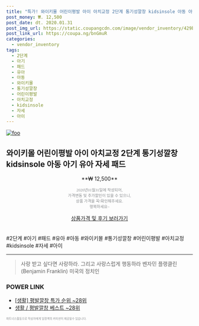 ```yaml
--- 
title: "특가! 와이키몰 어린이평발 아이 아치교정 2단계 통기성깔창 kidsinsole 아동 아기 유아 ..." 
post_money: ₩. 12,500 
post_date: dt. 2020.01.31 
post_img_url: https://static.coupangcdn.com/image/vendor_inventory/429b/9034609d9b5f27ccb0e38dfe065dc234ad16be8d4c7e5ddf8afa70062969.jpg 
post_link_url: https://coupa.ng/bnGmuR 
categories: 
  - vendor_inventory 
tags: 
  - 2단계 
  - 아기 
  - 패드 
  - 유아 
  - 아동 
  - 와이키몰 
  - 통기성깔창 
  - 어린이평발 
  - 아치교정 
  - kidsinsole 
  - 자세 
  - 아이 
--- 
```

[![foo](https://static.coupangcdn.com/image/vendor_inventory/429b/9034609d9b5f27ccb0e38dfe065dc234ad16be8d4c7e5ddf8afa70062969.jpg)](https://coupa.ng/bnGmuR) 

## 와이키몰 어린이평발 아이 아치교정 2단계 통기성깔창 kidsinsole 아동 아기 유아 자세 패드 
<p style="text-align: center;">**₩ 12,500**</p> 
<p style="text-align: center;"><span style="color: #898c8f; font-family: Georgia,Times,serif; font-size: 0.75em;">2020년01월31일에 작성되어, <br>가격변동 및 추가할인이 있을 수 있으니,<br> 상품 가격을 꼭!확인해주세요.<br>행복하세요~</span> 
</p>	 
<div markdown="0" style="text-align: center;"><a href="https://coupa.ng/bnGmuR" class="btn btn--success">상품가격 및 후기 보러가기</a></div> 
<br><br> 
  #2단계 #아기 #패드 #유아 #아동 #와이키몰 #통기성깔창 #어린이평발 #아치교정 #kidsinsole #자세 #아이 
<hr> 

> 사랑 받고 싶다면 사랑하라. 그리고 사랑스럽게 행동하라 벤자민 플랭클린 (Benjamin Franklin) 미국의 정치인 


### POWER LINK

* <a href="https://blog.naver.com/sakai111/221790914144" target="_blank"> [생활] 평발깔창 특가 순위 ~28위</a>
* <a href="https://blog.naver.com/santokki14/221790914147" target="_blank">생활 / 평발깔창 베스트 ~28위</a>

<span style="color: #898c8f; font-family: Georgia,Times,serif; font-size: 0.55em;">파트너스활동으로 작성자에게 일정액의 커미션이 제공될수 있습니다.</span> 
